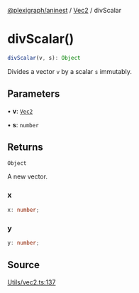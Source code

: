 [@plexigraph/aninest](../../index.md) / [Vec2](../index.md) / divScalar

# divScalar()

```ts
divScalar(v, s): Object
```

Divides a vector `v` by a scalar `s` immutably.

## Parameters

• **v**: [`Vec2`](../type-aliases/Vec2.md)

• **s**: `number`

## Returns

`Object`

A new vector.

### x

```ts
x: number;
```

### y

```ts
y: number;
```

## Source

[Utils/vec2.ts:137](https://github.com/plexigraph/aninest/blob/6d904f7/src/Utils/vec2.ts#L137)
